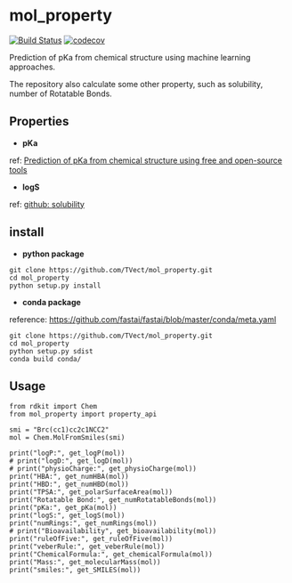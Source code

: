 # mol_property

[![Build Status](https://api.travis-ci.com/TVect/mol_property.svg?branch=master)](https://api.travis-ci.com/TVect/mol_property.svg)    [![codecov](https://codecov.io/gh/TVect/mol_property/branch/master/graph/badge.svg)](https://codecov.io/gh/TVect/mol_property)

Prediction of pKa from chemical structure using machine learning approaches.

The repository also calculate some other property, such as solubility, number of Rotatable Bonds.

## Properties

- **pKa**

ref: [Prediction of pKa from chemical structure using free and open-source tools](https://cfpub.epa.gov/si/si_public_file_download.cfm?p_download_id=535243&Lab=NCCT)

- **logS**

ref: [github: solubility](https://github.com/PatWalters/solubility.git)

## install

- **python package**

```
git clone https://github.com/TVect/mol_property.git
cd mol_property
python setup.py install
```

- **conda package**

reference: https://github.com/fastai/fastai/blob/master/conda/meta.yaml

```
git clone https://github.com/TVect/mol_property.git
cd mol_property
python setup.py sdist
conda build conda/
```


## Usage

```
from rdkit import Chem
from mol_property import property_api

smi = "Brc(cc1)cc2c1NCC2"
mol = Chem.MolFromSmiles(smi)

print("logP:", get_logP(mol))
# print("logD:", get_logD(mol))
# print("physioCharge:", get_physioCharge(mol))
print("HBA:", get_numHBA(mol))
print("HBD:", get_numHBD(mol))
print("TPSA:", get_polarSurfaceArea(mol))
print("Rotatable Bond:", get_numRotatableBonds(mol))
print("pKa:", get_pKa(mol))
print("logS:", get_logS(mol))
print("numRings:", get_numRings(mol))
# print("Bioavailability", get_bioavailability(mol))
print("ruleOfFive:", get_ruleOfFive(mol))
print("veberRule:", get_veberRule(mol))
print("ChemicalFormula:", get_chemicalFormula(mol))
print("Mass:", get_molecularMass(mol))
print("smiles:", get_SMILES(mol))
```

